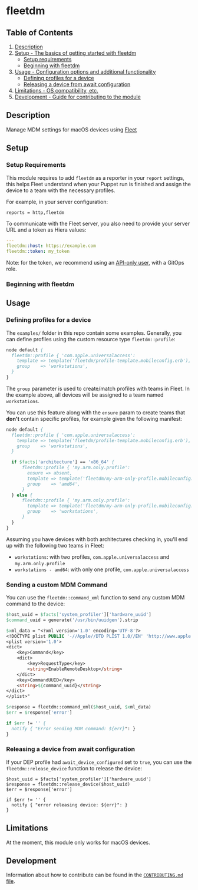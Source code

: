 # fleetdm

## Table of Contents

1. [Description](#description)
1. [Setup - The basics of getting started with fleetdm](#setup)
    * [Setup requirements](#setup-requirements)
    * [Beginning with fleetdm](#beginning-with-fleetdm)
1. [Usage - Configuration options and additional functionality](#usage)
    * [Defining profiles for a device](#defining-profiles-for-a-device)
    * [Releasing a device from await configuration](#releasing-a-device-from-await-configuration)
3. [Limitations - OS compatibility, etc.](#limitations)
4. [Development - Guide for contributing to the module](#development)

## Description

Manage MDM settings for macOS devices using [Fleet](https://fleetdm.com)

## Setup

### Setup Requirements

This module requires to add `fleetdm` as a reporter in your `report` settings,
this helps Fleet understand when your Puppet run is finished and assign the
device to a team with the necessary profiles.

For example, in your server configuration:

```
reports = http,fleetdm
```

To communicate with the Fleet server, you also need to provide your server URL
and a token as Hiera values:

```yaml
---
fleetdm::host: https://example.com
fleetdm::token: my_token 
```

Note: for the token, we recommend using an [API-only user][1], with a GitOps role.

### Beginning with fleetdm

## Usage

### Defining profiles for a device

The `examples/` folder in this repo contain some examples. Generally, you can
define profiles using the custom resource type `fleetdm::profile`:


```pp
node default {
  fleetdm::profile { 'com.apple.universalaccess':
    template => template('fleetdm/profile-template.mobileconfig.erb'),
    group    => 'workstations',
  }
}
```

The `group` parameter is used to create/match profiles with teams in
Fleet. In the example above, all devices will be assigned to a team named
`workstations`.

You can use this feature along with the `ensure` param to create teams that
**don't** contain specific profiles, for example given the following manifest:

```pp
node default {
  fleetdm::profile { 'com.apple.universalaccess':
    template => template('fleetdm/profile-template.mobileconfig.erb'),
    group    => 'workstations',
  }

  if $facts['architecture'] == 'x86_64' {
      fleetdm::profile { 'my.arm.only.profile':
        ensure => absent,
        template => template('fleetdm/my-arm-only-profile.mobileconfig.erb'),
        group    => 'amd64',
      }
  } else {
      fleetdm::profile { 'my.arm.only.profile':
        template => template('fleetdm/my-arm-only-profile.mobileconfig.erb'),
        group    => 'workstations',
      }
  }
}
```

Assuming you have devices with both architectures checking in, you'll end up
with the following two teams in Fleet:

- `workstations`: with two profiles, `com.apple.universalaccess` and `my.arm.only.profile`
- `workstations - amd64`: with only one profile, `com.apple.universalaccess`

### Sending a custom MDM Command

You can use the `fleetdm::command_xml` function to send any custom MDM command to the device:

```pp
$host_uuid = $facts['system_profiler']['hardware_uuid']
$command_uuid = generate('/usr/bin/uuidgen').strip

$xml_data = "<?xml version='1.0' encoding='UTF-8'?>
<!DOCTYPE plist PUBLIC '-//Apple//DTD PLIST 1.0//EN' 'http://www.apple.com/DTDs/PropertyList-1.0.dtd'>
<plist version='1.0'>
<dict>
    <key>Command</key>
    <dict>
        <key>RequestType</key>
        <string>EnableRemoteDesktop</string>
    </dict>
    <key>CommandUUID</key>
    <string>${command_uuid}</string>
</dict>
</plist>"

$response = fleetdm::command_xml($host_uuid, $xml_data)
$err = $response['error']

if $err != '' {
  notify { "Error sending MDM command: ${err}": }
}
```

### Releasing a device from await configuration

If your DEP profile had `await_device_configured` set to `true`, you can use the `fleetdm::release_device` function to release the device:

```
$host_uuid = $facts['system_profiler']['hardware_uuid']
$response = fleetdm::release_device($host_uuid)
$err = $response['error']

if $err != '' {
  notify { "error releasing device: ${err}": }
}
```

## Limitations

At the moment, this module only works for macOS devices.

## Development

Information about how to contribute can be found in the [`CONTRIBUTING.md` file](https://github.com/fleetdm/fleet/blob/main/ee/tools/puppet/fleetdm/CONTRIBUTING.md).

[1]: https://fleetdm.com/docs/using-fleet/fleetctl-cli#using-fleetctl-with-an-api-only-user
